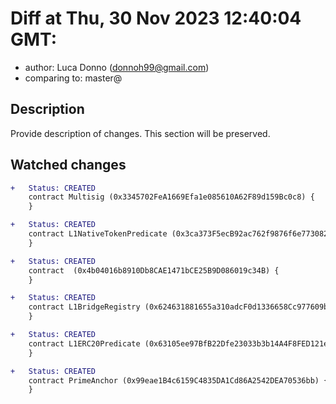 # Diff at Thu, 30 Nov 2023 12:40:04 GMT:

- author: Luca Donno (<donnoh99@gmail.com>)
- comparing to: master@

## Description

Provide description of changes. This section will be preserved.

## Watched changes

```diff
+   Status: CREATED
    contract Multisig (0x3345702FeA1669Efa1e085610A62F89d159Bc0c8) {
    }
```

```diff
+   Status: CREATED
    contract L1NativeTokenPredicate (0x3ca373F5ecB92ac762f9876f6e773082A4589995) {
    }
```

```diff
+   Status: CREATED
    contract  (0x4b04016b8910Db8CAE1471bCE25B9D086019c34B) {
    }
```

```diff
+   Status: CREATED
    contract L1BridgeRegistry (0x624631881655a310adcF0d1336658Cc977609b72) {
    }
```

```diff
+   Status: CREATED
    contract L1ERC20Predicate (0x63105ee97BfB22Dfe23033b3b14A4F8FED121ee9) {
    }
```

```diff
+   Status: CREATED
    contract PrimeAnchor (0x99eae1B4c6159C4835DA1Cd86A2542DEA70536bb) {
    }
```
